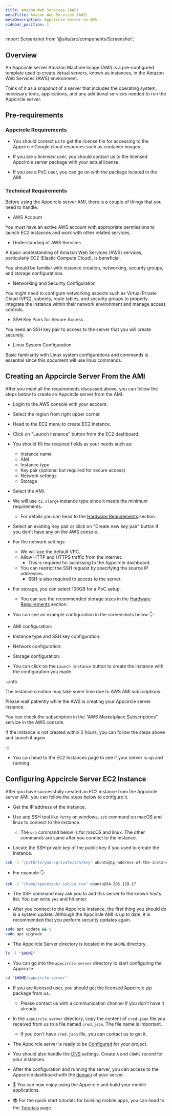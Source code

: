 ```yaml
---
title: Amazon Web Services (AWS)
metaTitle: Amazon Web Services (AWS)
metaDescription: Appcircle Server on AWS
sidebar_position: 1
---
```


import Screenshot from '@site/src/components/Screenshot';

## Overview

An Appcircle server Amazon Machine Image (AMI) is a pre-configured template used to create virtual servers, known as instances, in the Amazon Web Services (AWS) environment.

Think of it as a snapshot of a server that includes the operating system, necessary tools, applications, and any additional services needed to run the Appcircle server.

## Pre-requirements

### Appcircle Requirements

- You should contact us to get the license file for accessing to the Appcircle Google cloud resources such as container images.

- If you are a licensed user, you should contact us to the licensed Appcircle server package with your actual license.

- If you are a PoC user, you can go on with the package located in the AMI.

### Technical Requirements

Before using the Appcircle server AMI, there is a couple of things that you need to handle.

- AWS Account

You must have an active AWS account with appropriate permissions to launch EC2 instances and work with other related services.

- Understanding of AWS Services

A basic understanding of Amazon Web Services (AWS) services, particularly EC2 (Elastic Compute Cloud), is beneficial.

You should be familiar with instance creation, networking, security groups, and storage configurations.

- Networking and Security Configuration

You might need to configure networking aspects such as Virtual Private Cloud (VPC), subnets, route tables, and security groups to properly integrate the instance within their network environment and manage access controls.

- SSH Key Pairs for Secure Access

You need an SSH key pair to access to the server that you will create securely.

- Linux System Configuration

Basic familiarity with Linux system configurations and commands is essential since this document will use linux commands.

## Creating an Appcircle Server From the AMI

After you meet all the requirements discussed above, you can follow the steps below to create an Appcircle server from the AMI.

- Login to the AWS console with your account.

- Select the region from right upper corner.

- Head to the EC2 menu to create EC2 instance.

- Click on "Launch Instance" button from the EC2 dashboard.

- You should fill the required fields as your needs such as:

  - Instance name
  - AMI
  - Instance type
  - Key pair (optional but required for secure access)
  - Network settings
  - Storage

- Select the AMI.

- We will use `t2.xlarge` instance type since it meets the minimum requirements.

  - For details you can head to the [Hardware Requirements](../docker.md#hardware-requirements) section.

- Select an existing Key pair or click on "Create new key pair" button if you don't have any on the AWS console.

- For the network settings:

  - We will use the default VPC.
  - Allow HTTP and HTTPS traffic from the internet.
    - This is required for accessing to the Appcircle dashboard.
  - You can restrict the SSH request by specifying the source IP addresses.
    - SSH is also required to access to the server.

- For storage, you can select 100GB for a PoC setup.

  - You can see the recommended storage sizes in the [Hardware Requirements](../docker.md#hardware-requirements) section.

- You can see an example configuration in the screenshots below 👇:

- AMI configuration:

<Screenshot url='https://cdn.appcircle.io/docs/assets/be-2503-aws9-ami1.png' />
<Screenshot url='https://cdn.appcircle.io/docs/assets/be-2503-aws10-ami2.png' />
<Screenshot url='https://cdn.appcircle.io/docs/assets/be-2503-aws11-ami3.png' />

- Instance type and SSH key configuration:

<Screenshot url='https://cdn.appcircle.io/docs/assets/be-2503-aws14-instance-type.png' />

- Network configuration:

<Screenshot url='https://cdn.appcircle.io/docs/assets/be-2503-aws15-network.png' />

- Storage configuration:

<Screenshot url='https://cdn.appcircle.io/docs/assets/be-2503-aws16-storage.png' />

- You can click on the `Launch Instance` button to create the instance with the configuration you made.

:::info

The instance creation may take some time due to AWS AMI subscriptions.

Please wait patiently while the AWS is creating your Appcircle server instance.

You can check the subscription in the "AWS Marketplace Subscriptions" service in the AWS console.

If the instance is not created within 2 hours, you can follow the steps above and launch it again.

:::

- You can head to the EC2 Instances page to see if your server is up and running.

<Screenshot url='https://cdn.appcircle.io/docs/assets/be-2503-aws18-instance-running.png' />

## Configuring Appcircle Server EC2 Instance

After you have successfully created an EC2 instance from the Appcircle server AMI, you can follow the steps below to configure it.

- Get the IP address of the instance.

- Use and SSH tool like `Putty` on windows, `ssh` command on macOS and linux to connect to the instance.

  - The `ssh` command below is for macOS and linux. The other commands are same after you connect to the instance.

- Locate the SSH private key of the public key if you used to create the instance.

```bash
ssh -i "/path/to/your/private/ssh/key" ubuntu@ip-address-of-the-instance
```

- For example 👇:

```bash
ssh -i "/home/spacetech/.ssh/id_rsa" ubuntu@34.205.139.17
```

- The SSH command may ask you to add this server to the known hosts list. You can write `yes` and hit enter.

<Screenshot url='https://cdn.appcircle.io/docs/assets/be-2503-aws6-ssh.png' />

- After you connect to the Appcircle instance, the first thing you should do is a system update. Although the Appcircle AMI is up to date, it is recommended that you perform security updates again.

```bash
sudo apt update && \
sudo apt upgrade
```

- The Appcircle Server directory is located in the `$HOME` directory.

```bash
ls -l "$HOME"
```

- You can go into the `appcircle-server` directory to start configuring the Appcircle

```bash
cd "$HOME/appcircle-server"
```

- If you are licensed user, you should get the licensed Appcircle zip package from us.

  - Please contact us with a communication channel if you don't have it already.

- In the `appcircle-server` directory, copy the content of `cred.json` file you received from us to a file named `cred.json`. The file name is important.

  - If you don't have `cred.json` file, you can contact us to get it.

- The Appcircle server is ready to be [Configured](../docker.md#3-configure) for your project.

- You should also handle the [DNS](../docker.md#4-dns-settings) settings. Create `A` and `CNAME` record for your instances.

- After the configuration and running the server, you can access to the Appcircle dashboard with the [domain](../docker.md#4-dns-settings) of your server.

<Screenshot url='https://cdn.appcircle.io/docs/assets/be-2503-aws8-dashboard.png' />

- 🎉 You can now enjoy using the Appcircle and build your mobile applications.

- 📚 For the quick start tutorials for building mobile apps, you can head to the [Tutorials](../../../tutorials) page.
